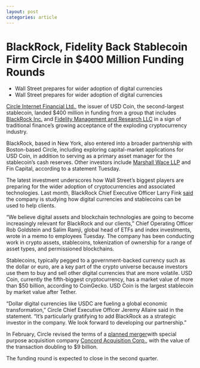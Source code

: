 ```yaml
---
layout: post
categories: article
---
```


# BlackRock, Fidelity Back Stablecoin Firm Circle in $400 Million Funding Rounds
- Wall Street prepares for wider adoption of digital currencies
- Wall Street prepares for wider adoption of digital currencies

[Circle Internet Financial Ltd.](https://www.bloomberg.com/profile/company/0890888D:ID), the issuer of USD Coin, the second-largest stablecoin, landed $400 million in funding from a group that includes [BlackRock Inc.](https://www.bloomberg.com/quote/BLK:US) and [Fidelity Management and Research LLC](https://www.bloomberg.com/profile/company/0109074D:US) in a sign of traditional finance’s growing acceptance of the exploding cryptocurrency industry.

BlackRock, based in New York, also entered into a broader partnership with Boston-based Circle, including exploring capital-market applications for USD Coin, in addition to serving as a primary asset manager for the stablecoin’s cash reserves. Other investors include [Marshall Wace LLP](https://www.bloomberg.com/profile/company/839807Z:LN) and Fin Capital, according to a statement Tuesday. 

The latest investment underscores how Wall Street’s biggest players are preparing for the wider adoption of cryptocurrencies and associated technologies. Last month, BlackRock Chief Executive Officer Larry Fink [said](https://www.bloomberg.com/news/articles/2022-03-24/fink-says-war-to-speed-shift-to-green-energy-digital-currencies) the company is studying how digital currencies and stablecoins can be used to help clients. 

“We believe digital assets and blockchain technologies are going to become increasingly relevant for BlackRock and our clients,” Chief Operating Officer Rob Goldstein and Salim Ramji, global head of ETFs and index investments, wrote in a memo to employees Tuesday. The company has been conducting work in crypto assets, stablecoins, tokenization of ownership for a range of asset types, and permissioned blockchains. 

Stablecoins, typically pegged to a government-backed currency such as the dollar or euro, are a key part of the crypto universe because investors use them to buy and sell other digital currencies that are more volatile. USD Coin, currently the fifth-biggest cryptocurrency, has a market value of more than $50 billion, according to CoinGecko. USD Coin is the largest stablecoin by market value after Tether.

“Dollar digital currencies like USDC are fueling a global economic transformation,” Circle Chief Executive Officer Jeremy Allaire said in the statement. “It’s particularly gratifying to add BlackRock as a strategic investor in the company. We look forward to developing our partnership.”

In February, Circle revised the terms of a [planned merger](https://www.bloomberg.com/news/articles/2022-02-17/stablecoin-issuer-circle-s-spac-deal-value-doubles-to-9-billion)with special purpose acquisition company [Concord Acquisition Corp.](https://www.bloomberg.com/quote/CND:US), with the value of the transaction doubling to $9 billion. 

The funding round is expected to close in the second quarter.